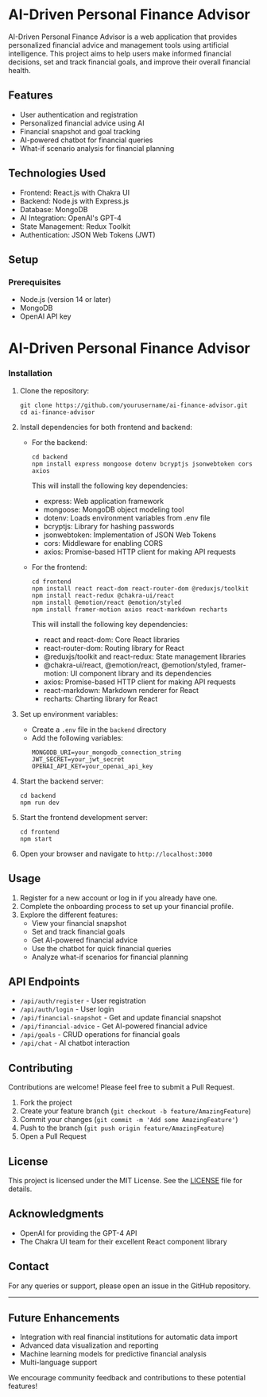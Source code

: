 # AI-Driven Personal Finance Advisor

AI-Driven Personal Finance Advisor is a web application that provides personalized financial advice and management tools using artificial intelligence. This project aims to help users make informed financial decisions, set and track financial goals, and improve their overall financial health.

## Features

- User authentication and registration
- Personalized financial advice using AI
- Financial snapshot and goal tracking
- AI-powered chatbot for financial queries
- What-if scenario analysis for financial planning

## Technologies Used

- Frontend: React.js with Chakra UI
- Backend: Node.js with Express.js
- Database: MongoDB
- AI Integration: OpenAI's GPT-4
- State Management: Redux Toolkit
- Authentication: JSON Web Tokens (JWT)

## Setup

### Prerequisites

- Node.js (version 14 or later)
- MongoDB
- OpenAI API key
# AI-Driven Personal Finance Advisor

### Installation

1. Clone the repository:
   ```
   git clone https://github.com/yourusername/ai-finance-advisor.git
   cd ai-finance-advisor
   ```

2. Install dependencies for both frontend and backend:

   - For the backend:
      ```
      cd backend
      npm install express mongoose dotenv bcryptjs jsonwebtoken cors axios
      ```

      This will install the following key dependencies:
      - express: Web application framework
      - mongoose: MongoDB object modeling tool
      - dotenv: Loads environment variables from .env file
      - bcryptjs: Library for hashing passwords
      - jsonwebtoken: Implementation of JSON Web Tokens
      - cors: Middleware for enabling CORS
      - axios: Promise-based HTTP client for making API requests


   - For the frontend:
      ```
      cd frontend
      npm install react react-dom react-router-dom @reduxjs/toolkit
      npm install react-redux @chakra-ui/react
      npm install @emotion/react @emotion/styled
      npm install framer-motion axios react-markdown recharts
      ```

      This will install the following key dependencies:
      - react and react-dom: Core React libraries
      - react-router-dom: Routing library for React
      - @reduxjs/toolkit and react-redux: State management libraries
      - @chakra-ui/react, @emotion/react, @emotion/styled, framer-motion: UI component library and its dependencies
      - axios: Promise-based HTTP client for making API requests
      - react-markdown: Markdown renderer for React
      - recharts: Charting library for React

3. Set up environment variables:
   - Create a `.env` file in the `backend` directory
   - Add the following variables:
     ```
     MONGODB_URI=your_mongodb_connection_string
     JWT_SECRET=your_jwt_secret
     OPENAI_API_KEY=your_openai_api_key
     ```

4. Start the backend server:
   ```
   cd backend
   npm run dev
   ```

5. Start the frontend development server:
   ```
   cd frontend
   npm start
   ```

6. Open your browser and navigate to `http://localhost:3000`

## Usage

1. Register for a new account or log in if you already have one.
2. Complete the onboarding process to set up your financial profile.
3. Explore the different features:
   - View your financial snapshot
   - Set and track financial goals
   - Get AI-powered financial advice
   - Use the chatbot for quick financial queries
   - Analyze what-if scenarios for financial planning

## API Endpoints

- `/api/auth/register` - User registration
- `/api/auth/login` - User login
- `/api/financial-snapshot` - Get and update financial snapshot
- `/api/financial-advice` - Get AI-powered financial advice
- `/api/goals` - CRUD operations for financial goals
- `/api/chat` - AI chatbot interaction

## Contributing

Contributions are welcome! Please feel free to submit a Pull Request.

1. Fork the project
2. Create your feature branch (`git checkout -b feature/AmazingFeature`)
3. Commit your changes (`git commit -m 'Add some AmazingFeature'`)
4. Push to the branch (`git push origin feature/AmazingFeature`)
5. Open a Pull Request

## License

This project is licensed under the MIT License. See the [LICENSE](https://github.com/0xmetaschool/ai-finance-advisor/blob/main/LICENSE) file for details.

## Acknowledgments

- OpenAI for providing the GPT-4 API
- The Chakra UI team for their excellent React component library

## Contact

For any queries or support, please open an issue in the GitHub repository.

---

## Future Enhancements

- Integration with real financial institutions for automatic data import
- Advanced data visualization and reporting
- Machine learning models for predictive financial analysis
- Multi-language support

We encourage community feedback and contributions to these potential features!

